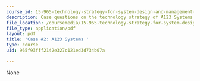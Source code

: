 ```yaml
---
course_id: 15-965-technology-strategy-for-system-design-and-management-spring-2009
description: Case questions on the technology strategy of A123 Systems.
file_location: /coursemedia/15-965-technology-strategy-for-system-design-and-management-spring-2009/965f93fff2142e327c121ed3d734b07a_MIT15_965S09_case02.pdf
file_type: application/pdf
layout: pdf
title: 'Case #2: A123 Systems '
type: course
uid: 965f93fff2142e327c121ed3d734b07a

---
```

None